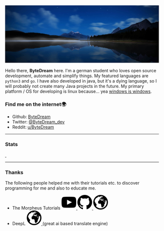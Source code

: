 [![](assets/logo-background_high.jpg)](#)

Hello there, **ByteDream** here. I'm a german student who loves open source development, automate and simplify things.
My featured languages are `python3` and `go`. I have also developed in java, but it's a dying language, so I will probably not create many Java projects in the future.
My primary platform / OS for developing is linux because... yea [windows is windows](https://www.reddit.com/r/linuxmemes/comments/j97tjs/windows_needs_to_update_microhaft_edge_and/).

### Find me on the internet🌍

- Github: [ByteDream](https://github.com/ByteDream)
- Twitter: [@ByteDream_dev](https://twitter.com/bytedream_dev)
- Reddit: [u/ByteDream](https://www.reddit.com/user/ByteDream)

---

### Stats

<p>
    <a href="https://github.com/ByteDream" style="width: 100%">
        <img src="https://github-readme-stats.vercel.app/api?username=ByteDream&show_icons=true&theme=radical" alt="" height="160px"/>
        <img src="https://github-readme-stats.vercel.app/api/top-langs/?username=ByteDream&layout=compact&theme=radical" alt="" height="160px"/>
    </a>
</p>

---

### Thanks

The following people helped me with their tutorials etc. to discover programming for me and also to educate me.


<ul>
    <li>
        The Morpheus Tutorials
        <a href="https://www.youtube.com/user/TheMorpheus407">
            <img src="assets/youtube.svg" alt="Youtube">
        </a>
        <a href="https://github.com/TheMorpheus407">
            <img src="assets/github.svg" alt="GitHub">
        </a>
        <a href="https://the-morpheus.de/">
            <img src="assets/web.svg" alt="Website">
        </a>
    </li>
    <li>
        DeepL
        <a href="https://www.deepl.com">
            <img src="assets/web.svg" alt="Website">
        </a>
        (great ai based translate engine)
    </li>
</ul>

